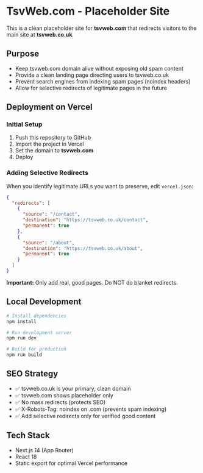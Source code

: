 # TsvWeb.com - Placeholder Site

This is a clean placeholder site for **tsvweb.com** that redirects visitors to the main site at **tsvweb.co.uk**.

## Purpose

- Keep tsvweb.com domain alive without exposing old spam content
- Provide a clean landing page directing users to tsvweb.co.uk
- Prevent search engines from indexing spam pages (noindex headers)
- Allow for selective redirects of legitimate pages in the future

## Deployment on Vercel

### Initial Setup

1. Push this repository to GitHub
2. Import the project in Vercel
3. Set the domain to **tsvweb.com**
4. Deploy

### Adding Selective Redirects

When you identify legitimate URLs you want to preserve, edit `vercel.json`:

```json
{
  "redirects": [
    {
      "source": "/contact",
      "destination": "https://tsvweb.co.uk/contact",
      "permanent": true
    },
    {
      "source": "/about",
      "destination": "https://tsvweb.co.uk/about",
      "permanent": true
    }
  ]
}
```

**Important:** Only add real, good pages. Do NOT do blanket redirects.

## Local Development

```bash
# Install dependencies
npm install

# Run development server
npm run dev

# Build for production
npm run build
```

## SEO Strategy

- ✅ tsvweb.co.uk is your primary, clean domain
- ✅ tsvweb.com shows placeholder only
- ✅ No mass redirects (protects SEO)
- ✅ X-Robots-Tag: noindex on .com (prevents spam indexing)
- ✅ Add selective redirects only for verified good content

## Tech Stack

- Next.js 14 (App Router)
- React 18
- Static export for optimal Vercel performance
